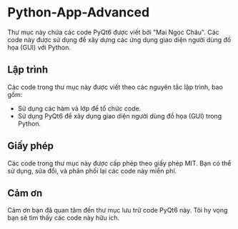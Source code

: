 # Python-App-Advanced

Thư mục này chứa các code PyQt6 được viết bởi "Mai Ngọc Châu". Các code này được sử dụng để xây dựng các ứng dụng giao diện người dùng đồ họa (GUI) với Python.

## Lập trình

Các code trong thư mục này được viết theo các nguyên tắc lập trình, bao gồm:

* Sử dụng các hàm và lớp để tổ chức code.
* Sử dụng PyQt6 để xây dụng giao diện người dùng đồ họa (GUI) trong Python.

## Giấy phép

Các code trong thư mục này được cấp phép theo giấy phép MIT. Bạn có thể sử dụng, sửa đổi, và phân phối lại các code này miễn phí.

## Cảm ơn

Cảm ơn bạn đã quan tâm đến thư mục lưu trữ code PyQt6 này. Tôi hy vọng bạn sẽ tìm thấy các code này hữu ích.

